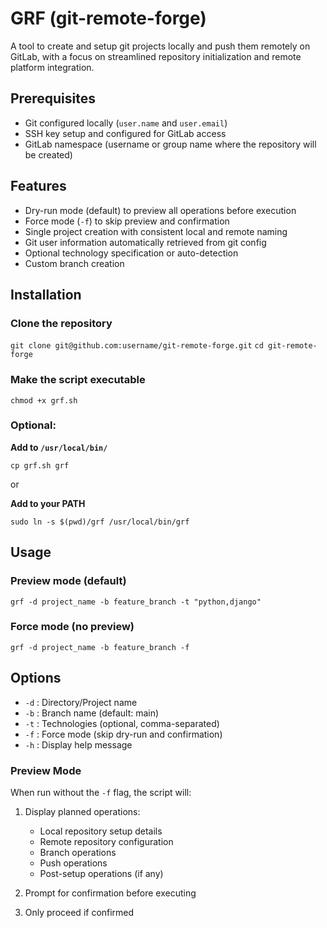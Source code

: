 # GRF (git-remote-forge)

A tool to create and setup git projects locally and push them remotely on GitLab, with a focus on streamlined repository initialization and remote platform integration.

## Prerequisites
- Git configured locally (`user.name` and `user.email`)
- SSH key setup and configured for GitLab access
- GitLab namespace (username or group name where the repository will be created)

## Features
- Dry-run mode (default) to preview all operations before execution
- Force mode (`-f`) to skip preview and confirmation
- Single project creation with consistent local and remote naming
- Git user information automatically retrieved from git config
- Optional technology specification or auto-detection
- Custom branch creation

## Installation


### Clone the repository

`git clone git@github.com:username/git-remote-forge.git`
`cd git-remote-forge`

### Make the script executable
`chmod +x grf.sh`

### Optional: 

**Add to `/usr/local/bin/`**

`cp grf.sh grf`

or

**Add to your PATH**

`sudo ln -s $(pwd)/grf /usr/local/bin/grf`

##  Usage

### Preview mode (default)
`grf -d project_name -b feature_branch -t "python,django"`

### Force mode (no preview)
`grf -d project_name -b feature_branch -f`


## Options

- `-d` : Directory/Project name
- `-b` : Branch name (default: main)
- `-t` : Technologies (optional, comma-separated)
- `-f` : Force mode (skip dry-run and confirmation)
- `-h` : Display help message

### Preview Mode

When run without the `-f` flag, the script will:

1. Display planned operations:
	- Local repository setup details
	- Remote repository configuration
	- Branch operations
	- Push operations
	- Post-setup operations (if any)

2. Prompt for confirmation before executing
3. Only proceed if confirmed

